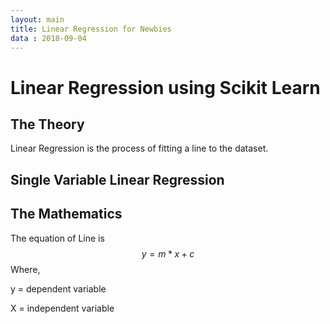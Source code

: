 ```yaml
---
layout: main
title: Linear Regression for Newbies
data : 2018-09-04
---
```


# Linear Regression using Scikit Learn

## The Theory

Linear Regression is the process of fitting a line to the dataset.

## Single Variable Linear Regression

## The Mathematics

The equation of Line is
$$
y = m*x+c
$$
Where,

 y = dependent variable

 X = independent variable

